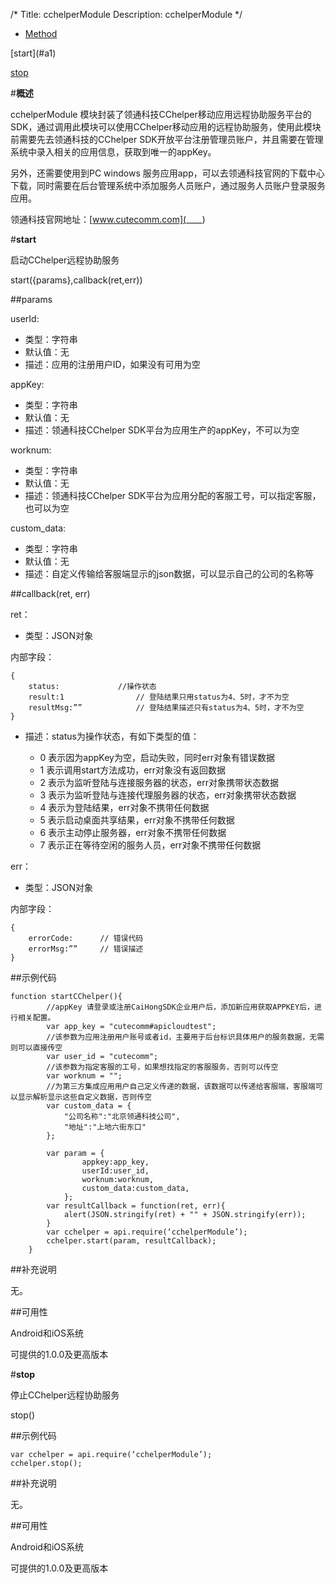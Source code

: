 /*
Title: cchelperModule
Description: cchelperModule
*/

<ul id="tab" class="clearfix">
	<li class="active"><a href="#method-content">Method</a></li>
</ul>
<div id="method-content">
<div class="outline">
[start](#a1)

[stop](#a2)
</div>

#**概述**

cchelperModule 模块封装了领通科技CChelper移动应用远程协助服务平台的SDK，通过调用此模块可以使用CChelper移动应用的远程协助服务，使用此模块前需要先去领通科技的CChelper SDK开放平台注册管理员账户，并且需要在管理系统中录入相关的应用信息，获取到唯一的appKey。

另外，还需要使用到PC windows 服务应用app，可以去领通科技官网的下载中心下载，同时需要在后台管理系统中添加服务人员账户，通过服务人员账户登录服务应用。

领通科技官网地址：[www.cutecomm.com](____)


#**start**<div id="a1"></div>

启动CChelper远程协助服务

start({params},callback(ret,err))

##params

userId:

- 类型：字符串
- 默认值：无
- 描述：应用的注册用户ID，如果没有可用为空

appKey:

- 类型：字符串
- 默认值：无
- 描述：领通科技CChelper SDK平台为应用生产的appKey，不可以为空

worknum:

- 类型：字符串
- 默认值：无
- 描述：领通科技CChelper SDK平台为应用分配的客服工号，可以指定客服，也可以为空


custom_data:

- 类型：字符串
- 默认值：无
- 描述：自定义传输给客服端显示的json数据，可以显示自己的公司的名称等


##callback(ret, err)

ret：

- 类型：JSON对象

内部字段：

    {
    	status:				//操作状态
    	result:1				// 登陆结果只用status为4、5时，才不为空
    	resultMsg:””			// 登陆结果描述只有status为4、5时，才不为空
    }
    
- 描述：status为操作状态，有如下类型的值：
	
	- 0 表示因为appKey为空，启动失败，同时err对象有错误数据
	- 1 表示调用start方法成功，err对象没有返回数据
	- 2 表示为监听登陆与连接服务器的状态，err对象携带状态数据
	- 3 表示为监听登陆与连接代理服务器的状态，err对象携带状态数据
	- 4 表示为登陆结果，err对象不携带任何数据
	- 5 表示启动桌面共享结果，err对象不携带任何数据
	- 6 表示主动停止服务器，err对象不携带任何数据
	- 7 表示正在等待空闲的服务人员，err对象不携带任何数据

err：

- 类型：JSON对象

内部字段：

    {
    	errorCode:		// 错误代码
    	errorMsg:””		// 错误描述
    }

##示例代码

    function startCChelper(){
    		//appKey 请登录或注册CaiHongSDK企业用户后，添加新应用获取APPKEY后，进行相关配置。
            var app_key = "cutecomm#apicloudtest";
            //该参数为应用注册用户账号或者id，主要用于后台标识具体用户的服务数据，无需则可以直接传空
            var user_id = "cutecomm";
            //该参数为指定客服的工号，如果想找指定的客服服务，否则可以传空
            var worknum = "";
            //为第三方集成应用用户自己定义传递的数据，该数据可以传递给客服端，客服端可以显示解析显示这些自定义数据，否则传空
            var custom_data = {
                "公司名称":"北京领通科技公司",
                "地址":"上地六街东口"
            };

            var param = {
                    appkey:app_key,
                    userId:user_id,
                    worknum:worknum,
                    custom_data:custom_data,
                };
			var resultCallback = function(ret, err){
				alert(JSON.stringify(ret) + "" + JSON.stringify(err));
			}
            var cchelper = api.require(‘cchelperModule’);
			cchelper.start(param, resultCallback);
		}


##补充说明

无。

##可用性

Android和iOS系统

可提供的1.0.0及更高版本


#**stop**<div id="a2"></div>

停止CChelper远程协助服务

stop()


##示例代码

    var cchelper = api.require(‘cchelperModule’);
    cchelper.stop();


##补充说明

无。

##可用性

Android和iOS系统

可提供的1.0.0及更高版本
